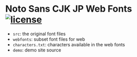 # Noto Sans CJK JP Web Fonts [![license](https://img.shields.io/github/license/ixkaito/NotoSansCJKjp-webfonts.svg?maxAge=2592000)](https://github.com/ixkaito/NotoSansCJKjp-webfonts/blob/master/LICENSE)

- `src`: the original font files
- `webfonts`: subset font files for web
- `characters.txt`: characters available in the web fonts
- `demo`: demo site source
